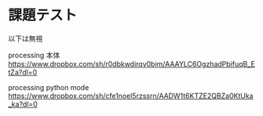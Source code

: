 # 課題テスト





以下は無視

processing 本体
https://www.dropbox.com/sh/r0dbkwdirqv0bjm/AAAYLC6OgzhadPbifuqB_EtZa?dl=0

processing python mode
https://www.dropbox.com/sh/cfe1noel5rzssrn/AADW1t6KTZE2QBZa0KtUka_ka?dl=0
